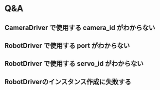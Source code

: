 # Q&A

## CameraDriver で使用する camera_id がわからない

## RobotDriver で使用する port がわからない

## RobotDriver で使用する servo_id がわからない

## RobotDriverのインスタンス作成に失敗する

